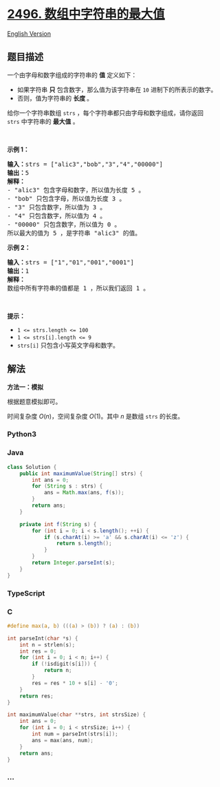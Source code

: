 # [2496. 数组中字符串的最大值](https://leetcode.cn/problems/maximum-value-of-a-string-in-an-array)

[English Version](/solution/2400-2499/2496.Maximum%20Value%20of%20a%20String%20in%20an%20Array/README_EN.md)

## 题目描述

<!-- 这里写题目描述 -->

<p>一个由字母和数字组成的字符串的 <strong>值</strong>&nbsp;定义如下：</p>

<ul>
	<li>如果字符串 <strong>只</strong> 包含数字，那么值为该字符串在 <code>10</code>&nbsp;进制下的所表示的数字。</li>
	<li>否则，值为字符串的 <strong>长度&nbsp;</strong>。</li>
</ul>

<p>给你一个字符串数组&nbsp;<code>strs</code>&nbsp;，每个字符串都只由字母和数字组成，请你返回 <code>strs</code>&nbsp;中字符串的 <strong>最大值</strong>&nbsp;。</p>

<p>&nbsp;</p>

<p><strong>示例 1：</strong></p>

<pre>
<strong>输入：</strong>strs = ["alic3","bob","3","4","00000"]
<b>输出：</b>5
<b>解释：</b>
- "alic3" 包含字母和数字，所以值为长度 5 。
- "bob" 只包含字母，所以值为长度 3 。
- "3" 只包含数字，所以值为 3 。
- "4" 只包含数字，所以值为 4 。
- "00000" 只包含数字，所以值为 0 。
所以最大的值为 5 ，是字符串 "alic3" 的值。
</pre>

<p><strong>示例 2：</strong></p>

<pre>
<b>输入：</b>strs = ["1","01","001","0001"]
<b>输出：</b>1
<b>解释：</b>
数组中所有字符串的值都是 1 ，所以我们返回 1 。</pre>

<p>&nbsp;</p>

<p><strong>提示：</strong></p>

<ul>
	<li><code>1 &lt;= strs.length &lt;= 100</code></li>
	<li><code>1 &lt;= strs[i].length &lt;= 9</code></li>
	<li><code>strs[i]</code>&nbsp;只包含小写英文字母和数字。</li>
</ul>

## 解法

<!-- 这里可写通用的实现逻辑 -->

**方法一：模拟**

根据题意模拟即可。

时间复杂度 $O(n)$，空间复杂度 $O(1)$。其中 $n$ 是数组 `strs` 的长度。

<!-- tabs:start -->

### **Python3**

<!-- 这里可写当前语言的特殊实现逻辑 -->



### **Java**

<!-- 这里可写当前语言的特殊实现逻辑 -->

```java
class Solution {
    public int maximumValue(String[] strs) {
        int ans = 0;
        for (String s : strs) {
            ans = Math.max(ans, f(s));
        }
        return ans;
    }

    private int f(String s) {
        for (int i = 0; i < s.length(); ++i) {
            if (s.charAt(i) >= 'a' && s.charAt(i) <= 'z') {
                return s.length();
            }
        }
        return Integer.parseInt(s);
    }
}
```









### **TypeScript**







### **C**

```c
#define max(a, b) (((a) > (b)) ? (a) : (b))

int parseInt(char *s) {
    int n = strlen(s);
    int res = 0;
    for (int i = 0; i < n; i++) {
        if (!isdigit(s[i])) {
            return n;
        }
        res = res * 10 + s[i] - '0';
    }
    return res;
}

int maximumValue(char **strs, int strsSize) {
    int ans = 0;
    for (int i = 0; i < strsSize; i++) {
        int num = parseInt(strs[i]);
        ans = max(ans, num);
    }
    return ans;
}
```

### **...**

```

```


